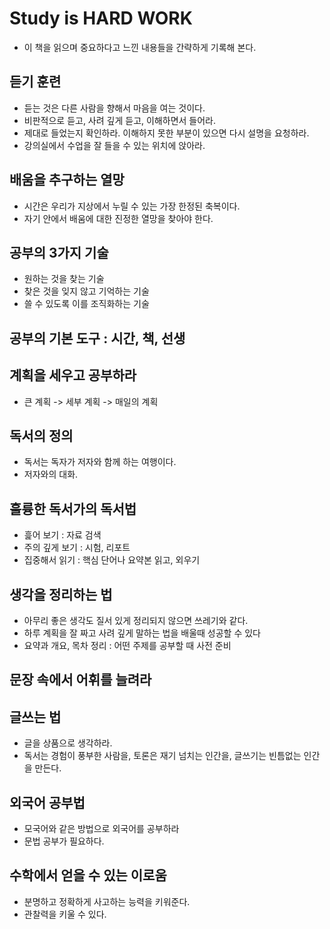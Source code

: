# Study is HARD WORK

* 이 책을 읽으며 중요하다고 느낀 내용들을 간략하게 기록해 본다.



## 듣기 훈련
* 듣는 것은 다른 사람을 향해서 마음을 여는 것이다.
* 비판적으로 듣고, 사려 깊게 듣고, 이해하면서 들어라.
* 제대로 들었는지 확인하라. 이해하지 못한 부분이 있으면 다시 설명을 요청하라.
* 강의실에서 수업을 잘 들을 수 있는 위치에 앉아라.



## 배움을 추구하는 열망
* 시간은 우리가 지상에서 누릴 수 있는 가장 한정된 축복이다.
* 자기 안에서 배움에 대한 진정한 열망을 찾아야 한다.



## 공부의 3가지 기술
* 원하는 것을 찾는 기술
* 찾은 것을 잊지 않고 기억하는 기술
* 쓸 수 있도록 이를 조직화하는 기술



## 공부의 기본 도구 : 시간, 책, 선생



## 계획을 세우고 공부하라

* 큰 계획 -> 세부 계획 -> 매일의 계획



## 독서의 정의
* 독서는 독자가 저자와 함께 하는 여행이다.
* 저자와의 대화.



## 훌륭한 독서가의 독서법
* 흝어 보기 : 자료 검색
* 주의 깊게 보기 : 시험, 리포트
* 집중해서 읽기 : 핵심 단어나 요약본 읽고, 외우기



## 생각을 정리하는 법
* 아무리 좋은 생각도 질서 있게 정리되지 않으면 쓰레기와 같다.
* 하루 계획을 잘 짜고 사려 깊게 말하는 법을 배울때  성공할 수 있다
* 요약과 개요, 목차 정리 : 어떤 주제를 공부할 때 사전 준비



## 문장 속에서 어휘를 늘려라



## 글쓰는 법

* 글을 상품으로 생각하라.
* 독서는 경험이 풍부한 사람을, 토론은 재기 넘치는 인간을, 글쓰기는 빈틈없는 인간을 만든다. 



## 외국어 공부법
* 모국어와 같은 방법으로 외국어를 공부하라
* 문법 공부가 필요하다.



## 수학에서 얻을 수 있는 이로움
* 분명하고 정확하게 사고하는 능력을 키워준다.
* 관찰력을 키울 수 있다.